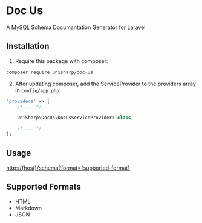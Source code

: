 # Doc Us

A MySQL Schema Documantation Generator for Laravel

## Installation

1. Require this package with composer:

```bash
composer require unisharp/doc-us
```

2. After updating composer, add the ServiceProvider to the providers array in `config/app.php`:

```php
'providers' => [
    /* ... */

    UniSharp\DocUs\DocUsServiceProvider::class,

    /* ... */
];
```

## Usage

<http://{host}/schema?format={supported-format}>

## Supported Formats

- HTML
- Markdown
- JSON
